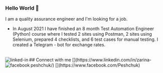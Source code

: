 ### Hello World 👋
I am a quality assurance engineer and I'm looking for a job.
- In August 2021 I have finished an 8 month Test Automation Engineer (Python) course where I tested 2 sites using Postman, 2 sites using Selenium, prepared 4 checklists, and 6 test cases for manual testing. I created a Telegram - bot for exchange rates.
<br>
## Connect with me
[<img align="left" alt="linked-in" src="https://img.shields.io/badge/linkedin-%230077B5.svg?&style=for-the-badge&logo=linkedin&logoColor=white" />](https://www.linkedin.com/in/zarina-peshchuk/)
[<img align="left" alt="facebook" src="https://img.shields.io/badge/facebook-%231877F2.svg?&style=for-the-badge&logo=facebook&logoColor=white" />](https://www.facebook.com/Peshchuk)
<br>
<br>
